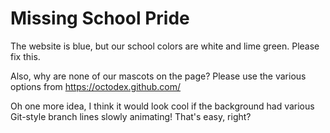 # Missing School Pride

The website is blue, but our school colors are white and lime green. Please fix this.

Also, why are none of our mascots on the page?
Please use the various options from https://octodex.github.com/

Oh one more idea, I think it would look cool if the background had various Git-style branch lines slowly animating! That's easy, right?
